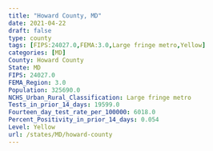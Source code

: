 ```yaml
---
title: "Howard County, MD"
date: 2021-04-22
draft: false
type: county
tags: [FIPS:24027.0,FEMA:3.0,Large fringe metro,Yellow]
categories: [MD]
County: Howard County
State: MD
FIPS: 24027.0
FEMA_Region: 3.0
Population: 325690.0
NCHS_Urban_Rural_Classification: Large fringe metro
Tests_in_prior_14_days: 19599.0
Fourteen_day_test_rate_per_100000: 6018.0
Percent_Positivity_in_prior_14_days: 0.054
Level: Yellow
url: /states/MD/howard-county
---
```



